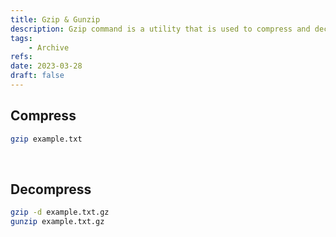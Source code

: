 ```yaml
---
title: Gzip & Gunzip
description: Gzip command is a utility that is used to compress and decompress files to reduce their size. The name "gzip" stands for "GNU zip".
tags: 
    - Archive
refs:
date: 2023-03-28
draft: false
---
```


## Compress

```sh
gzip example.txt
```

<br />

## Decompress

```sh
gzip -d example.txt.gz
gunzip example.txt.gz
```
